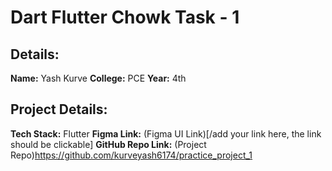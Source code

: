 # Dart Flutter Chowk Task - 1
## Details:
**Name:** Yash Kurve
**College:** PCE
**Year:** 4th

## Project Details:
**Tech Stack:** Flutter
**Figma Link:** (Figma UI Link)[/add your link here, the link should be clickable]
**GitHub Repo Link:** (Project Repo)https://github.com/kurveyash6174/practice_project_1